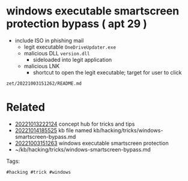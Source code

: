 # windows executable smartscreen protection bypass ( apt 29 )
- include ISO in phishing mail
  - legit executable `OneDriveUpdater.exe`
  - malicious DLL `version.dll`
    - sideloaded into legit application
  - malicious LNK
    - shortcut to open the legit executable; target for user to click

` zet/20221003151262/README.md `

# Related

- [20221013222124](/zet/20221013222124/README.md) concept hub for tricks and tips
- [20221014185525](/zet/20221014185525/README.md) kb file named kb/hacking/tricks/windows-smartscreen-bypass.md
- [20221003151263](/zet/20221003151263/README.md) windows executable smartscreen protection
- ~/kb/hacking/tricks/windows-smartscreen-bypass.md

Tags:

    #hacking #trick #windows
